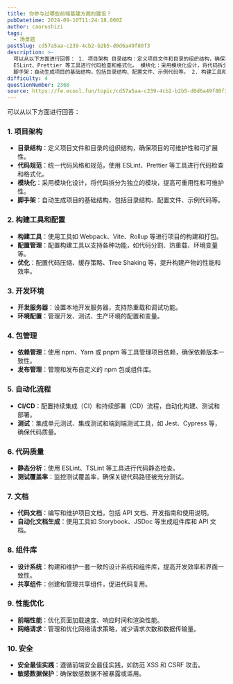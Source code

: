 ```yaml
---
title: 你参与过哪些前端基建方面的建设？
pubDatetime: 2024-09-10T11:24:18.000Z
author: caorushizi
tags:
  - 场景题
postSlug: cd57a5aa-c239-4cb2-b2b5-d0d6a49f80f3
description: >-
  可以从以下方面进行回答： 1. 项目架构 目录结构：定义项目文件和目录的组织结构，确保项目的可维护性和可扩展性。 代码规范：统一代码风格和规范，使用
  ESLint、Prettier 等工具进行代码检查和格式化。 模块化：采用模块化设计，将代码拆分为独立的模块，提高可重用性和可维护性。
  脚手架：自动生成项目的基础结构，包括目录结构、配置文件、示例代码等。 2. 构建工具和配置 构建工具：使用工具如
difficulty: 4
questionNumber: 2368
source: https://fe.ecool.fun/topic/cd57a5aa-c239-4cb2-b2b5-d0d6a49f80f3
---
```


可以从以下方面进行回答：

### **1. 项目架构**

- **目录结构**：定义项目文件和目录的组织结构，确保项目的可维护性和可扩展性。
- **代码规范**：统一代码风格和规范，使用 ESLint、Prettier 等工具进行代码检查和格式化。
- **模块化**：采用模块化设计，将代码拆分为独立的模块，提高可重用性和可维护性。
- **脚手架**：自动生成项目的基础结构，包括目录结构、配置文件、示例代码等。

### **2. 构建工具和配置**

- **构建工具**：使用工具如 Webpack、Vite、Rollup 等进行项目的构建和打包。
- **配置管理**：配置构建工具以支持各种功能，如代码分割、热重载、环境变量等。
- **优化**：配置代码压缩、缓存策略、Tree Shaking 等，提升构建产物的性能和效率。

### **3. 开发环境**

- **开发服务器**：设置本地开发服务器，支持热重载和调试功能。
- **环境配置**：管理开发、测试、生产环境的配置和变量。

### **4. 包管理**

- **依赖管理**：使用 npm、Yarn 或 pnpm 等工具管理项目依赖，确保依赖版本一致性。
- **发布管理**：管理和发布自定义的 npm 包或组件库。

### **5. 自动化流程**

- **CI/CD**：配置持续集成（CI）和持续部署（CD）流程，自动化构建、测试和部署。
- **测试**：集成单元测试、集成测试和端到端测试工具，如 Jest、Cypress 等，确保代码质量。

### **6. 代码质量**

- **静态分析**：使用 ESLint、TSLint 等工具进行代码静态检查。
- **测试覆盖率**：监控测试覆盖率，确保关键代码路径被充分测试。

### **7. 文档**

- **代码文档**：编写和维护项目文档，包括 API 文档、开发指南和使用说明。
- **自动化文档生成**：使用工具如 Storybook、JSDoc 等生成组件库和 API 文档。

### **8. 组件库**

- **设计系统**：构建和维护一套一致的设计系统和组件库，提高开发效率和界面一致性。
- **共享组件**：创建和管理共享组件，促进代码复用。

### **9. 性能优化**

- **前端性能**：优化页面加载速度、响应时间和渲染性能。
- **网络请求**：管理和优化网络请求策略，减少请求次数和数据传输量。

### **10. 安全**

- **安全最佳实践**：遵循前端安全最佳实践，如防范 XSS 和 CSRF 攻击。
- **敏感数据保护**：确保敏感数据不被暴露或滥用。
